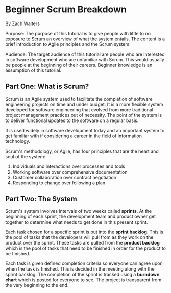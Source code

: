 # Beginner Scrum Breakdown
By Zach Walters

Purpose:
The purpose of this tutorial is to give people with little to no exposure to Scrum an overview of what the system entails. The content is a brief introduction to Agile principles and the Scrum system.

Audience:
The target audience of this tutorial are people who are interested in software development who are unfamiliar with Scrum. This would usually be people at the beginning of their careers. Beginner knowledge is an assumption of this tutorial.

## Part One: What is Scrum?

Scrum is an Agile system used to facilitate the completion of software engineering projects on time and under budget. It is a more flexible system developed for software engineering that evolved from more traditional project management practices out of necessity. The point of the system is to deliver functional updates to the software on a regular basis.

It is used widely in software development today and an important system to get familiar with if considering a career in the field of information technology.

Scrum's methodology, or Agile, has four principles that are the heart and soul of the system:
1. Individuals and interactions over processes and tools
2. Working software over comprehensive documentation
3. Customer collaboration over contract negotiation
4. Responding to change over following a plan

## Part Two: The System

Scrum's system involves intervals of two weeks called **sprints**. At the beginning of each sprint, the development team and product owner get together to determine what needs to get done in this present sprint.

Each task chosen for a specific sprint is put into the **sprint backlog**. This is the pool of tasks that the developers will pull from as they work on the product over the sprint. These tasks are pulled from the **product backlog** which is the pool of tasks that need to be finished in order for the product to be finished.

Each task is given defined completion criteria so everyone can agree upon when the task is finished. This is decided in the meeting along with the sprint backlog. The completion of the sprint is tracked using a **burndown chart** which is posted for everyone to see. The project is transparent from the very beginning to the end.
